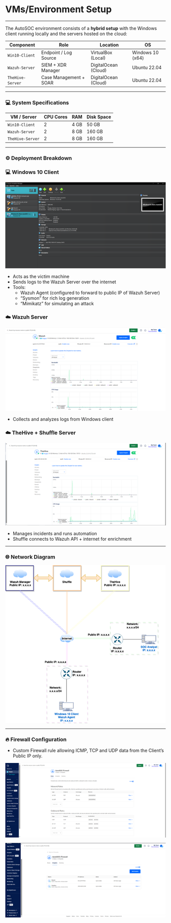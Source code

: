 # VMs/Environment Setup

---

The AutoSOC environment consists of a **hybrid setup** with the Windows client running locally and the servers hosted on the cloud:

| Component | Role | Location | OS  |
| --- | --- | --- | --- |
| `Win10-Client` | Endpoint / Log Source | VirtualBox (Local) | Windows 10 (x64) |
| `Wazuh-Server` | SIEM + XDR Manager | DigitalOcean (Cloud) | Ubuntu 22.04 |
| `TheHive-Server` | Case Management + SOAR | DigitalOcean (Cloud) | Ubuntu 22.04 |

---

### 💻 System Specifications

| VM / Server | CPU Cores | RAM | Disk Space |
| --- | --- | --- | --- |
| `Win10-Client` | 2 | 4 GB | 50 GB |
| `Wazuh-Server` | 2 | 8 GB | 160 GB |
| `TheHive-Server` | 2 | 8 GB | 160 GB |

---

### ⚙️ Deployment Breakdown

### 💻 **Windows 10 Client**

![image.png](media/VMs%20Environment%20Setup%201d17b769b25a8016a44cc28d6389400b/image.png)

- Acts as the victim machine
- Sends logs to the Wazuh Server over the internet
- Tools:
    - Wazuh Agent (configured to forward to public IP of Wazuh Server)
    - “Sysmon” for rich log generation
    - “Mimikatz” for simulating an attack
    

### ☁️ **Wazuh Server**

![image.png](media/VMs%20Environment%20Setup%201d17b769b25a8016a44cc28d6389400b/image%201.png)

- Collects and analyzes logs from Windows client

### ☁️ **TheHive + Shuffle Server**

![image.png](media/VMs%20Environment%20Setup%201d17b769b25a8016a44cc28d6389400b/image%202.png)

- Manages incidents and runs automation
- Shuffle connects to Wazuh API + internet for enrichment

---

### 🌐 Network Diagram

![Network Diagram.PNG](media/VMs%20Environment%20Setup%201d17b769b25a8016a44cc28d6389400b/Network_Diagram.png)

---

### 🔥 Firewall Configuration

- Custom Firewall rule allowing ICMP, TCP and UDP data from the Client’s Public IP only.

![image.png](media/VMs%20Environment%20Setup%201d17b769b25a8016a44cc28d6389400b/image%203.png)

![image.png](media/VMs%20Environment%20Setup%201d17b769b25a8016a44cc28d6389400b/image%204.png)